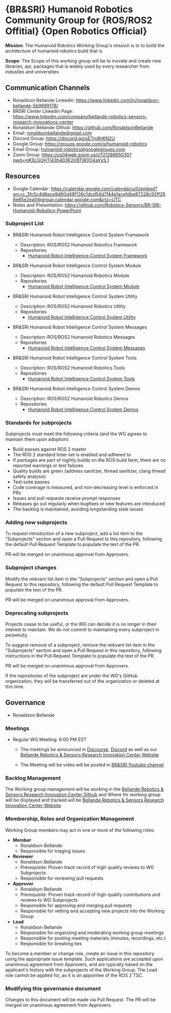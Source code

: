 # {BR&SRI} Humanoid Robotics Community Group for {ROS/ROS2 Offitial} {Open Robotics Official}

**Mission**: The Humanoid Robotics Working Group's mission is to to build the architecture of humanoid robotics build that is

**Scope**: The Scope of this working group will be to inovate and create new libraries, api, packages that is widely used by every researcher from industies and universities

## Communication Channels
- Ronaldson Bellande Linkedin: https://www.linkedin.com/in/ronaldson-bellande-5b9699178/
- BRSRI Center Linkedin Page: https://www.linkedin.com/company/bellande-robotics-sensors-research-innovations-center
- Ronaldson Bellande GIthub: https://github.com/RonaldsonBellande
- Email: ronaldsonbellande@gmail.com
- Discord Group: https://discord.gg/uETm8hKN2U
- Google Group: https://groups.google.com/g/humanoid-robotics
- Email Group: humanoid-robotics@googlegroups.com
- Zoom Group: https://us04web.zoom.us/j/72128885030?pwd=niKSLGOHTI43h403K2IrBTW0O4aVxS.1

## Resources
- Google Calendar: https://calendar.google.com/calendar/u/0/embed?src=c_3fc5c4d6ece9d80d49f136c1dcd54d7f44e1acefdbe87228c92ff268e85e2ea0@group.calendar.google.com&ctz=UTC
- Notes and Presentation: https://github.com/Robotics-Sensors/BR-SRI-Humanoid-Robotics-PowerPoint

### Subproject List

* BR&SRI Humanoid Robot Intelligence Control System Framework
  * Description: ROS/ROS2 Humanoid Robotics Framework
  * Repositories
    * [Humanoid Robot Intelligence Control System Framework](https://github.com/Robotics-Sensors/humanoid_robot_intelligence_control_system_framework)

* BR&SRI Humanoid Robot Intelligence Control System Module
  * Description: ROS/ROS2 Humanoid Robotics Module
  * Repositories
    * [Humanoid Robot Intelligence Control System Module](https://github.com/Robotics-Sensors/humanoid_robot_intelligence_control_system_module)

* BR&SRI Humanoid Robot Intelligence Control System Utility
  * Description: ROS/ROS2 Humanoid Robotics Utility
  * Repositories
    * [Humanoid Robot Intelligence Control System Utility](https://github.com/Robotics-Sensors/humanoid_robot_intelligence_control_system_utility)

* BR&SRI Humanoid Robot Intelligence Control System Messages
  * Description: ROS/ROS2 Humanoid Robotics Messages
  * Repositories
    * [Humanoid Robot Intelligence Control System Messages](https://github.com/Robotics-Sensors/humanoid_robot_intelligence_control_system_messages)

* BR&SRI Humanoid Robot Intelligence Control System Tools
  * Description: ROS/ROS2 Humanoid Robotics Tools
  * Repositories
    * [Humanoid Robot Intelligence Control System Tools](https://github.com/Robotics-Sensors/humanoid_robot_intelligence_control_system_tools)

* BR&SRI Humanoid Robot Intelligence Control System Demos
  * Description: ROS/ROS2 Humanoid Robotics Demos
  * Repositories
    * [Humanoid Robot Intelligence Control System Demos](https://github.com/Robotics-Sensors/humanoid_robot_intelligence_control_system_demos)


### Standards for subprojects

Subprojects must meet the following criteria (and the WG agrees to maintain them upon adoption).

* Build passes against ROS 2 master
* The ROS 2 standard linter set is enabled and adhered to
* If packages are part of nightly builds on the ROS build farm, there are no reported warnings or test failures
* Quality builds are green (address sanitizer, thread sanitizer, clang thread safety analysis)
* Test suite passes
* Code coverage is measured, and non-decreasing level is enforced in PRs
* Issues and pull requests receive prompt responses
* Releases go out regularly when bugfixes or new features are introduced
* The backlog is maintained, avoiding longstanding stale issues

### Adding new subprojects

To request introduction of a new subproject, add a list item to the "Subprojects" section and open a Pull Request to this repository, following the default Pull Request Template to populate the text of the PR.

PR will be merged on unanimous approval from Approvers.

### Subproject changes

Modify the relevant list item in the "Subprojects" section and open a Pull Request to this repository, following the default Pull Request Template to populate the text of the PR.

PR will be merged on unanimous approval from Approvers.

### Deprecating subprojects

Projects cease to be useful, or the WG can decide it is no longer in their interest to maintain.
We do not commit to maintaining every subproject in perpetuity.

To suggest removal of a subproject, remove the relevant list item in the "Subprojects" section and open a Pull Request in this repository, following instructions in the Pull Request Template to populate the text of the PR.

PR will be merged on unanimous approval from Approvers.

If the repositories of the subproject are under the WG's GitHub organization, they will be transferred out of the organization or deleted at this time.

## Governance
- Ronaldson Bellande

### Meetings

* Regular WG Meeting: 6:00 PM EST
  * The meetings be announced in [Discourse](https://discourse.ros.org/t/potential-humanoid-robotics-monthly-working-group/36426/11), [Discord](https://discord.gg/uETm8hKN2U) as well as our [Bellande Rebotics & Sensors Research Innovation Center Website](robotics-sensors.github.io)

  * The Meeting will be video will be posted in [BR&SRI Youtube channel](https://www.youtube.com/channel/UC2dG9_JAw4NCug0G98JnQ5A)

### Backlog Management

The Working group management will be working in the [Bellande Rebotics & Sensors Research Innovation Center Github](https://github.com/Robotics-Sensors) and Where thr working group will be displayed and tracked will be [Bellande Rebotics & Sensors Research Innovation Center Website](robotics-sensors.github.io)

### Membership, Roles and Organization Management

Working Group members may act in one or more of the following roles:

* **Member**
  * Ronaldson Bellande
  * Responsible for triaging issues
* **Reviewer**
  * Ronaldson Bellande
  * Prerequisite: Proven track record of high-quality reviews to WG Subprojects
  * Responsible for reviewing pull requests
* **Approver**
  * Ronaldson Bellande
  * Prerequisite: Proven track record of high-quality contributions and reviews to WG Subprojects
  * Responsible for approving and merging pull requests
  * Responsible for vetting and accepting new projects into the Working Group
* **Lead**
  * Ronaldson Bellande
  * Responsible for organizing and moderating working group meetings
  * Responsible for posting meeting materials (minutes, recordings, etc.)
  * Responsible for breaking ties

To become a member or change role, create an issue in this repository using the appropriate issue template.
Such applications are accepted upon unanimous agreement from Approvers, and are typically based on the applicant's history with the subprojects of the Working Group.
The Lead role cannot be applied for, as it is an appointee of the ROS 2 TSC.

### Modifying this governance document

Changes to this document will be made via Pull Request.
The PR will be merged on unanimous agreement from Approvers.
